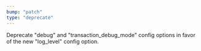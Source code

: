 ```yaml
---
bump: "patch"
type: "deprecate"
---
```


Deprecate "debug" and "transaction_debug_mode" config options in favor of the new "log_level"
config option.
